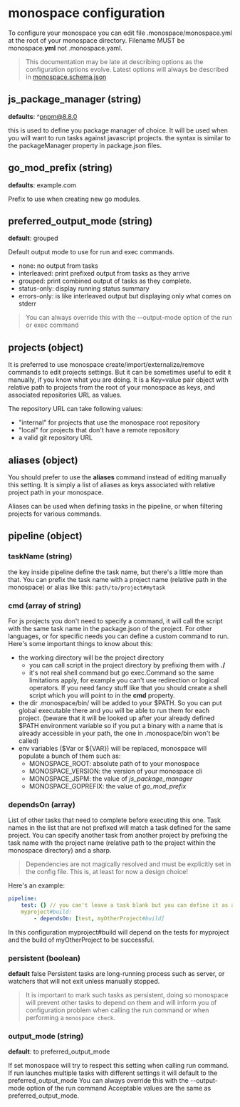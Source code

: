# monospace configuration

To configure your monospace you can edit file .monospace/monospace.yml at the root of your monospace directory.
Filename MUST be monospace.**yml** not .monospace.yaml.

> This documentation may be late at describing options as the configuration options evolve. Latest options will always be described in [monospace.schema.json](https://raw.githubusercontent.com/software-t-rex/monospace/main/apps/monospace/schemas/monospace.schema.json)

## js_package_manager (string)
**defaults**: ^pnpm@8.8.0

this is used to define you package manager of choice. It will be used when you will want to run tasks against javascript projects.
the syntax is similar to the packageManager property in package.json files.

## go_mod_prefix (string)
**defaults**: example.com

Prefix to use when creating new go modules.

## preferred_output_mode (string)
**default**: grouped

Default output mode to use for run and exec commands.
- none: no output from tasks
- interleaved: print prefixed output from tasks as they arrive
- grouped: print combined output of tasks as they complete.
- status-only: display running status summary
- errors-only: is like interleaved output but displaying only what comes on stderr

> You can always override this with the --output-mode option of the run or exec command

## projects (object)
It is preferred to use monospace create/import/externalize/remove commands to edit projects settings.
But it can be sometimes useful to edit it manually, if you know what you are doing.
It is a Key=value pair object with relative path to projects from the root of your monospace as keys, and associated repositories URL as values.

The repository URL can take following values:
- "internal" for projects that use the monospace root repository
- "local" for projects that don't have a remote repository
- a valid git repository URL

## aliases (object)
You should prefer to use the **aliases** command instead of editing manually this setting.
It is simply a list of aliases as keys associated with relative project path in your monospace.

Aliases can be used when defining tasks in the pipeline, or when filtering projects for various commands.

## pipeline (object)

### taskName (string)
the key inside pipeline define the task name, but there's a little more than that. You can prefix the task name with a project name (relative path in the monospace) or alias like this: ```path/to/project#mytask```

### cmd (array of string)
For js projects you don't need to specify a command, it will call the script with the same task name in the package.json of the project. For other languages, or for specific needs you can define a custom command to run. Here's some important things to know about this:
- the working directory will be the project directory
	- you can call script in the project directory by prefixing them with **./**
	- it's not real shell command but go exec.Command so the same limitations apply, for example you can't use redirection or logical operators. If you need fancy stuff like that you should create a shell script which you will point to in the **cmd** property.
- the dir .monospace/bin/ will be added to your $PATH. So you can put global executable there and you will be able to run them for each project. (beware that it will be looked up after your already defined $PATH environment variable so if you put a binary with a name that is already accessible in your path, the one in .monospace/bin won't be called)
- env variables ($Var or ${VAR}) will be replaced, monospace will populate a bunch of them such as:
	- MONOSPACE_ROOT: absolute path of to your monospace
	- MONOSPACE_VERSION: the version of your monospace cli
	- MONOSPACE_JSPM: the value of _js_package_manager_
	- MONOSPACE_GOPREFIX: the value of _go_mod_prefix_

### dependsOn (array)
List of other tasks that need to complete before executing this one.
Task names in the list that are not prefixed will match a task defined for the same project.
You can specify another task from another project by prefixing the task name with the project name
(relative path to the project within the monospace directory) and a sharp.

> Dependencies are not magically resolved and must be explicitly set in the config file. This is, at least for now a design choice!

Here's an example:
```yaml
pipeline:
	test: {} // you can't leave a task blank but you can define it as an empty object literal this is useful for package.json tasks
	myproject#build:
		- dependsOn: [test, myOtherProject#build]
```
In this configuration myproject#build will depend on the tests for myproject and the build of myOtherProject to be successful.

### persistent (boolean)
**default** false
Persistent tasks are long-running process such as server, or watchers that will not exit unless manually stopped.
> It is important to mark such tasks as persistent, doing so monospace will prevent other tasks to depend on them and will inform you of configuration problem when calling the run command or when performing a ```monospace check```.

### output_mode (string)
**default**: to preferred_output_mode

If set monospace will try to respect this setting when calling run command.
If run launches multiple tasks with different settings it will default to the preferred_output_mode
You can always override this with the --output-mode option of the run command
Acceptable values are the same as preferred_output_mode.


